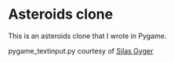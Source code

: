 # Asteroids clone

This is an asteroids clone that I wrote in Pygame.

pygame_textinput.py courtesy of [Silas Gyger](github.com/Nearoo/pygame-text-input)

